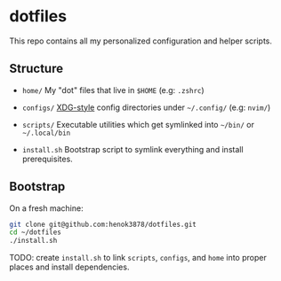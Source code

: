 # dotfiles 

This repo contains all my personalized configuration and helper scripts. 

## Structure 

- `home/`
My "dot" files that live in `$HOME` (e.g: `.zshrc`) 

- `configs/`
[XDG-style](https://specifications.freedesktop.org/basedir-spec/latest/) config directories under `~/.config/` (e.g: `nvim/`) 

- `scripts/` 
Executable utilities which get symlinked into `~/bin/` or `~/.local/bin` 

- `install.sh` 
Bootstrap script to symlink everything and install prerequisites. 


## Bootstrap 

On a fresh machine: 
```bash
git clone git@github.com:henok3878/dotfiles.git
cd ~/dotfiles
./install.sh 
```

TODO: create `install.sh` to link `scripts`, `configs`, and `home` into proper places
and install dependencies.
